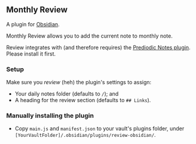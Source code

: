 ## Monthly Review

A plugin for [Obsidian](https://obsidian.md).

Monthly Review allows you to add the current note to monthly note.


Review integrates with (and therefore requires) the [Prediodic Notes plugin](https://github.com/liamcain/obsidian-periodic-notes). Please install it first.

### Setup
Make sure you _review_ (heh) the plugin's settings to assign:
- Your daily notes folder (defaults to `/`); and
- A heading for the review section (defaults to `## Links`).

### Manually installing the plugin

- Copy `main.js` and `manifest.json` to your vault's plugins folder, under `[YourVaultFolder]/.obsidian/plugins/review-obsidian/`.